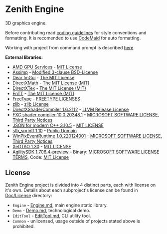 # Zenith Engine

3D graphics engine.

Before contributing read [coding guidelines](Doc/CodeGuidelines.md) for style conventions and formatting. It is recomended to use [CodeMaid](http://www.codemaid.net/) for auto formatting.

Working with project from command prompt is described [here](Doc/CMakeCLI.md).

**External libraries:**
  - [AMD GPU Services](https://github.com/GPUOpen-LibrariesAndSDKs/AGS_SDK) - [MIT License](Doc/License/ThirdParty/AGS.txt)
  - [Assimp](https://github.com/assimp/assimp) - [Modified 3-clause BSD-License](Doc/License/ThirdParty/Assimp.txt)
  - [Dear ImGui](https://github.com/ocornut/imgui) - [The MIT License](Doc/License/ThirdParty/Dear_ImGui.txt)
  - [DirectXMath](https://github.com/microsoft/DirectXMath) - [The MIT License (MIT)](Doc/License/ThirdParty/DirectXMath.txt)
  - [DirectXTex](https://github.com/microsoft/DirectXTex) - [The MIT License (MIT)](Doc/License/ThirdParty/DirectXTex.txt)
  - [EnTT](https://github.com/skypjack/entt) - [The MIT License (MIT)](Doc/License/ThirdParty/EnTT.txt)
  - [FreeType](https://gitlab.freedesktop.org/freetype/freetype) - [FREETYPE LICENSES](Doc/License/ThirdParty/FreeType.txt)
  - [zlib](https://github.com/madler/zlib) - [zlib License](Doc/License/ThirdParty/zlib.txt)
  - [DirectXShaderCompiler 1.6.2112](https://github.com/microsoft/DirectXShaderCompiler) - [LLVM Release License](Doc/License/ThirdParty/DirectXShaderCompiler.txt)
  - [FXC shader compiler 10.0.20348.1](https://docs.microsoft.com/en-us/windows/win32/direct3dtools/fxc) - [MICROSOFT SOFTWARE LICENSE](Doc/License/ThirdParty/WindowsSdk.rtf), [Third Party Notices](Doc/License/ThirdParty/WindowsSdkThirdPartyNotices.rtf)
  - [JSON for modern C++ 3.10.5](https://github.com/nlohmann/json) - [MIT LICENSE](Doc/License/ThirdParty/json.txt)
  - [stb_sprintf 1.10](https://github.com/nothings/stb/blob/master/stb_sprintf.h) - [Public Domain](Doc/License/ThirdParty/stb_printf.txt)
  - [WinPixEventRuntime 1.0.220124001](https://www.nuget.org/packages/WinPixEventRuntime) - [MICROSOFT SOFTWARE LICENSE](Doc/License/ThirdParty/WinPixEventRuntime.txt), [Third Party Notices](Doc/License/ThirdParty/WinPixEventRuntimeThirdPartyNotices.txt)
  - [XeGTAO 1.30](https://github.com/GameTechDev/XeGTAO) - [MIT LICENSE](Doc/License/ThirdParty/XeGTAO.txt)
  - [AgilitySDK 1.706.4-preview](https://devblogs.microsoft.com/directx/directx12agility/) - Binary: [MICROSOFT SOFTWARE LICENSE TERMS](Doc/License/ThirdParty/AgilitySDK.txt), Code: [MIT License](Doc/License/ThirdParty/AgilitySDK-code.txt) 

## License

Zenith Engine project is divided into 4 distinct parts, each with license on it's own.
Details about each subproject's license can be found in [Doc/License](Doc/License) directory:
  - `Engine` - [Engine.md](Doc/License/Engine.md), main engine static library.
  - `Demo` - [Demo.md](Doc/License/Demo.md), technological demo.
  - `EditTool` - [EditTool.md](Doc/License/EditTool.md), CLI utility tool.
  - `Common` - unlicensed, usage outside of projects stated above is prohibited.